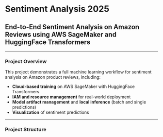 # Sentiment Analysis 2025

## End-to-End Sentiment Analysis on Amazon Reviews using AWS SageMaker and HuggingFace Transformers

---

### **Project Overview**

This project demonstrates a full machine learning workflow for sentiment analysis on Amazon product reviews, including:

- **Cloud-based training** on AWS SageMaker with HuggingFace Transformers
- **IAM and resource management** for real-world deployment
- **Model artifact management** and **local inference** (batch and single predictions)
- **Visualization** of sentiment predictions

---

### **Project Structure**
